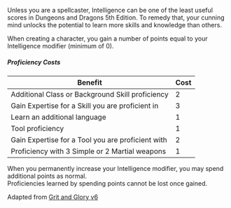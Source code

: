Unless you are a spellcaster, Intelligence can be one of the least useful scores in Dungeons and Dragons 5th Edition. To remedy that, your cunning mind unlocks the potential to learn more skills and knowledge than others.

When creating a character, you gain a number of points equal to your Intelligence modifier (minimum of 0).

##### Proficiency Costs

|Benefit|Cost|
|---|---|
|Additional Class or Background Skill proficiency|2|
|Gain Expertise for a Skill you are proficient in|3|
|Learn an additional language|1|
|Tool proficiency|1|
|Gain Expertise for a Tool you are proficient with|2|
|Proficiency with 3 Simple or 2 Martial weapons|1|

When you permanently increase your Intelligence modifier, you may spend additional points as normal.  
Proficiencies learned by spending points cannot be lost once gained.

Adapted from [Grit and Glory v6](https://www.reddit.com/r/gritandglory5e/comments/empff0/grit_and_glory_v6_100_pages_of_dd_5e_rules_for/)
